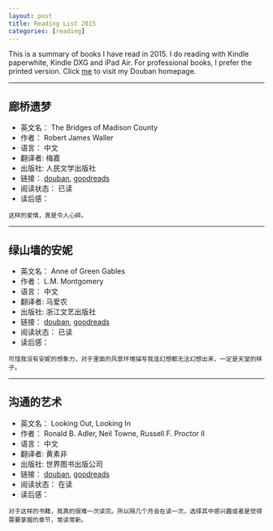 ```yaml
---
layout: post
title: Reading List 2015
categories: [reading]
---
```


This is a summary of books I have read in 2015. I do reading with Kindle paperwhite, Kindle DXG and iPad Air. For professional books, I prefer the printed version. 
Click [me](http://www.douban.com/people/wsbd2018/) to visit my Douban homepage.

------

## 廊桥遗梦 ##
+ 英文名：   The Bridges of Madison County
+ 作者：   Robert James Waller
+ 语言：   中文
+ 翻译者:   梅嘉 
+ 出版社:   人民文学出版社
+ 链接：   [douban](http://book.douban.com/subject/1011702/), [goodreads](https://www.goodreads.com/book/show/83674.The_Bridges_of_Madison_County)
+ 阅读状态：   已读
+ 读后感：   
```
这样的爱情，真是令人心碎。
```

------

## 绿山墙的安妮 ##
+ 英文名：   Anne of Green Gables
+ 作者：   L.M. Montgomery
+ 语言：   中文
+ 翻译者:   马爱农
+ 出版社:   浙江文艺出版社
+ 链接：   [douban](http://book.douban.com/subject/1064841/), [goodreads](https://www.goodreads.com/book/show/8127.Anne_of_Green_Gables)
+ 阅读状态：   已读
+ 读后感：   
```
可惜我没有安妮的想象力，对于里面的风景环境描写我连幻想都无法幻想出来，一定是天堂的样子。
```

------

## 沟通的艺术 ##
+ 英文名：   Looking Out, Looking In
+ 作者：   Ronald B. Adler, Neil Towne, Russell F. Proctor II
+ 语言：   中文
+ 翻译者:   黄素非
+ 出版社:   世界图书出版公司
+ 链接：   [douban](http://book.douban.com/subject/5321463/), [goodreads](https://www.goodreads.com/book/show/25340.Looking_Out_Looking_In)
+ 阅读状态：   在读
+ 读后感：   
```
对于这样的书籍，我真的很难一次读完。所以隔几个月会在读一次，选择其中感兴趣或者是觉得需要掌握的章节，常读常新。
```


